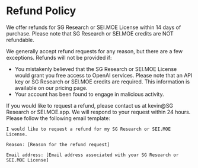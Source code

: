 # Refund Policy

We offer refunds for SG Research or SEI.MOE License within 14 days of purchase. Please note that SG Research or SEI.MOE credits are NOT refundable.

We generally accept refund requests for any reason, but there are a few exceptions. Refunds will not be provided if:

- You mistakenly believed that the SG Research or SEI.MOE License would grant you free access to OpenAI services. Please note that an API key or SG Research or SEI.MOE credits are required. This information is available on our pricing page.
- Your account has been found to engage in malicious activity.

If you would like to request a refund, please contact us at kevin@SG Research or SEI.MOE.app. We will respond to your request within 24 hours. Please follow the following email template:

```
I would like to request a refund for my SG Research or SEI.MOE License.

Reason: [Reason for the refund request]

Email address: [Email address associated with your SG Research or SEI.MOE License]
```
